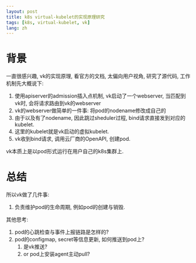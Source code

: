 ```yaml
---
layout: post
title: k8s virtual-kubelet的实现原理研究
tags: [k8s, virtual-kubelet, vk]
lang: zh
---
```


# 背景
一直很感兴趣, vk的实现原理, 看官方的文档, 太偏向用户视角, 
研究了源代码, 工作机制先大概说下: 
1. 使用apiserver的admission插入点机制, vk启动了一个webserver, 当匹配到vk时, 会将请求路由到vk的webserver
2. vk的webserver做简单的一件事: 将pod的nodename修改成自己的
3. 由于以及有了nodename, 因此跳过sheduler过程, bind请求直接发到对应的kubelet.
4. 这里的kubelet就是vk启动的虚拟kubelet. 
5. vk收到bind请求, 调用云厂商的OpenAPI, 创建pod. 

vk本质上是以pod形式运行在用户自己的k8s集群上.

# 总结
所以vk做了几件事: 
1. 负责维护pod的生命周期, 例如pod的创建与销毁.

其他思考:
1. pod的心跳检查与事件上报链路是怎样的?
2. pod的configmap, secret等信息更新, 如何推送到pod上?
   1. 是vk推送? 
   2. or pod上安装agent主动pull?


  